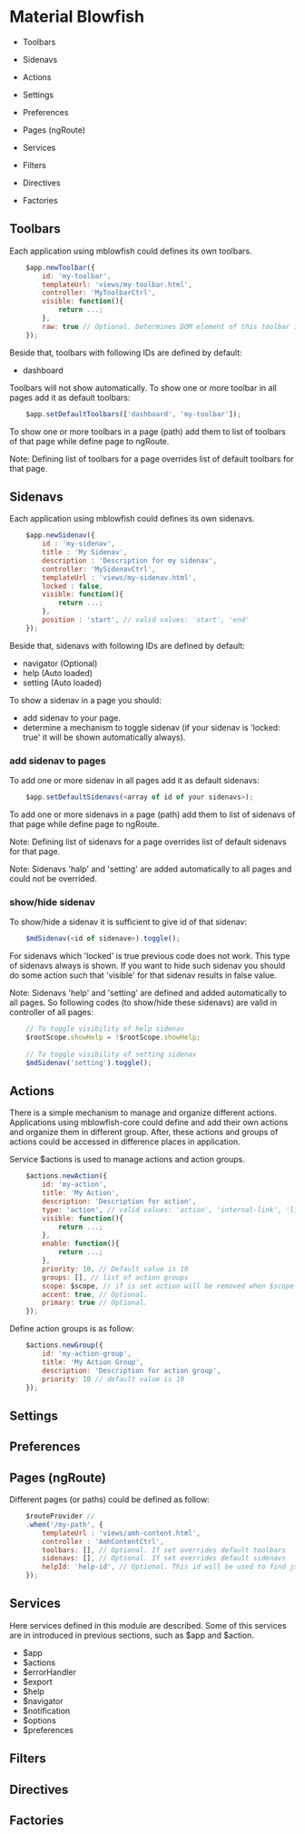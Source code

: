 # Material Blowfish

- Toolbars
- Sidenavs
- Actions
- Settings
- Preferences
- Pages (ngRoute)

- Services
- Filters
- Directives
- Factories


## Toolbars

Each application using mblowfish could defines its own toolbars.

```javascript
	$app.newToolbar({
		id: 'my-toolbar',
		templateUrl: 'views/my-toolbar.html',
		controller: 'MyToolbarCtrl',
		visible: function(){
			return ...;
		},
		raw: true // Optional. Determines DOM element of this toolbar is a toolbar itself and should not be wrapped to toolbar
	});
```

Beside that, toolbars with following IDs are defined by default:

- dashboard

Toolbars will not show automatically.
To show one or more toolbar in all pages add it as default toolbars:

```javascript
	$app.setDefaultToolbars(['dashboard', 'my-toolbar']);
```

To show one or more toolbars in a page (path) add them to list of toolbars of that 
page while define page to ngRoute.

Note: Defining list of toolbars for a page overrides list of default toolbars for that page.


## Sidenavs

Each application using mblowfish could defines its own sidenavs.

```javascript
	$app.newSidenav({
		id : 'my-sidenav',
		title : 'My Sidenav',
		description : 'Description for my sidenav',
		controller: 'MySidenavCtrl',
		templateUrl : 'views/my-sidenav.html',
		locked : false,
		visible: function(){
			return ...;
		},
		position : 'start', // valid values: 'start', 'end'
	});
```

Beside that, sidenavs with following IDs are defined by default:

- navigator (Optional)
- help (Auto loaded)
- setting (Auto loaded)

To show a sidenav in a page you should:

- add sidenav to your page.
- determine a mechanism to toggle sidenav (if your sidenav is 'locked: true' it will be shown automatically always).

### add sidenav to pages

To add one or more sidenav in all pages add it as default sidenavs:

```javascript
	$app.setDefaultSidenavs(<array of id of your sidenavs>);
```

To add one or more sidenavs in a page (path) add them to list of sidenavs of that 
page while define page to ngRoute.

Note: Defining list of sidenavs for a page overrides list of default sidenavs for that page.

Note: Sidenavs 'halp' and 'setting' are added automatically to all pages and could not be overrided.

### show/hide sidenav

To show/hide a sidenav it is sufficient to give id of that sidenav:

```javascript
	$mdSidenav(<id of sidenave>).toggle();
```

For sidenavs which 'locked' is true previous code does not work. This type of sidenavs always is shown.
If you want to hide such sidenav you should do some action such that 'visible' for that sidenav results in false value. 

Note: Sidenavs 'help' and 'setting' are defined and added automatically to all pages.
So following codes (to show/hide these sidenavs) are valid in controller of all pages:

```javascript
	// To toggle visibility of help sidenav
	$rootScope.showHelp = !$rootScope.showHelp;
	
	// To toggle visibility of setting sidenav
	$mdSidenav('setting').toggle();
```

## Actions

There is a simple mechanism to manage and organize different actions. Applications using mblowfish-core 
could define and add their own actions and organize them in different group. After, these actions and groups of actions could be accessed in difference places in application.

Service $actions is used to manage actions and action groups.

```javascript
	$actions.newAction({
		id: 'my-action',
		title: 'My Action',
		description: 'Description for action',
		type: 'action', // valid values: 'action', 'internal-link', 'link', 'divider'
		visible: function(){
			return ...;
		},
		enable: function(){
			return ...;
		},
		priority: 10, // Default value is 10
		groups: [], // list of action groups 
		scope: $scope, // if is set action will be removed when $scope is destroyed.
		accent: true, // Optional.
		primary: true // Optional. 
	});
```

Define action groups is as follow:

```javascript
	$actions.newGroup({
		id: 'my-action-group',
		title: 'My Action Group',
		description: 'Description for action group',
		priority: 10 // default value is 10
	});
```

## Settings

## Preferences

## Pages (ngRoute)

Different pages (or paths) could be defined as follow:

```javascript
	$routeProvider //
	.when('/my-path', {
		templateUrl : 'views/amh-content.html',
		controller : 'AmhContentCtrl',
		toolbars: [], // Optional. If set overrides default toolbars
		sidenavs: [], // Optional. If set overrides default sidenavs
		helpId: 'help-id', // Optional. This id will be used to find json document to show help about this page
	});
```


## Services

Here services defined in this module are described. 
Some of this services are in introduced in previous sections, such as $app and $action.

 - $app
 - $actions
 - $errorHandler
 - $export
 - $help
 - $navigator
 - $notification
 - $options
 - $preferences
 
 
## Filters

## Directives

## Factories

